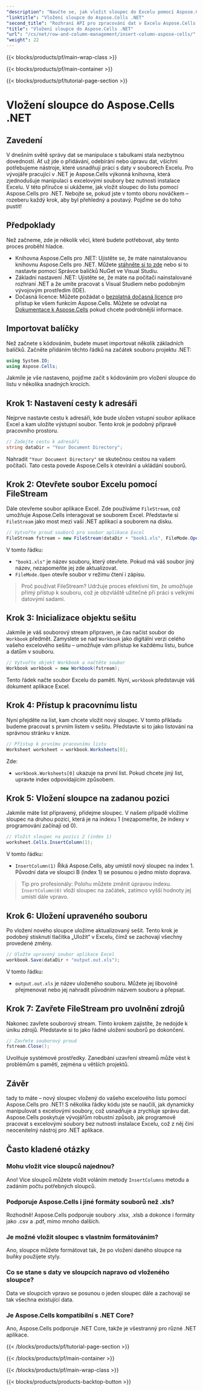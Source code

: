 ```yaml
---
"description": "Naučte se, jak vložit sloupec do Excelu pomocí Aspose.Cells pro .NET. Postupujte podle našeho jednoduchého podrobného návodu a bezproblémově přidejte nový sloupec. Ideální pro vývojáře .NET."
"linktitle": "Vložení sloupce do Aspose.Cells .NET"
"second_title": "Rozhraní API pro zpracování dat v Excelu Aspose.Cells v .NET"
"title": "Vložení sloupce do Aspose.Cells .NET"
"url": "/cs/net/row-and-column-management/insert-column-aspose-cells/"
"weight": 22
---
```


{{< blocks/products/pf/main-wrap-class >}}

{{< blocks/products/pf/main-container >}}

{{< blocks/products/pf/tutorial-page-section >}}

# Vložení sloupce do Aspose.Cells .NET

## Zavedení
V dnešním světě správy dat se manipulace s tabulkami stala nezbytnou dovedností. Ať už jde o přidávání, odebírání nebo úpravu dat, všichni potřebujeme nástroje, které usnadňují práci s daty v souborech Excelu. Pro vývojáře pracující v .NET je Aspose.Cells výkonná knihovna, která zjednodušuje manipulaci s excelovými soubory bez nutnosti instalace Excelu. V této příručce si ukážeme, jak vložit sloupec do listu pomocí Aspose.Cells pro .NET. Nebojte se, pokud jste v tomto oboru nováčkem – rozeberu každý krok, aby byl přehledný a poutavý. Pojďme se do toho pustit!
## Předpoklady
Než začneme, zde je několik věcí, které budete potřebovat, aby tento proces proběhl hladce.
- Knihovna Aspose.Cells pro .NET: Ujistěte se, že máte nainstalovanou knihovnu Aspose.Cells pro .NET. Můžete [stáhněte si to zde](https://releases.aspose.com/cells/net/) nebo si to nastavte pomocí Správce balíčků NuGet ve Visual Studiu.
- Základní nastavení .NET: Ujistěte se, že máte na počítači nainstalované rozhraní .NET a že umíte pracovat s Visual Studiem nebo podobným vývojovým prostředím (IDE).
- Dočasná licence: Můžete požádat o [bezplatná dočasná licence](https://purchase.aspose.com/temporary-license/) pro přístup ke všem funkcím Aspose.Cells.
Můžete se odvolat na [Dokumentace k Aspose.Cells](https://reference.aspose.com/cells/net/) pokud chcete podrobnější informace.
## Importovat balíčky
Než začnete s kódováním, budete muset importovat několik základních balíčků. Začněte přidáním těchto řádků na začátek souboru projektu .NET:
```csharp
using System.IO;
using Aspose.Cells;
```
Jakmile je vše nastaveno, pojďme začít s kódováním pro vložení sloupce do listu v několika snadných krocích.
## Krok 1: Nastavení cesty k adresáři
Nejprve nastavte cestu k adresáři, kde bude uložen vstupní soubor aplikace Excel a kam uložíte výstupní soubor. Tento krok je podobný přípravě pracovního prostoru.
```csharp
// Zadejte cestu k adresáři
string dataDir = "Your Document Directory";
```
Nahradit `"Your Document Directory"` se skutečnou cestou na vašem počítači. Tato cesta povede Aspose.Cells k otevírání a ukládání souborů.
## Krok 2: Otevřete soubor Excelu pomocí FileStream
Dále otevřeme soubor aplikace Excel. Zde používáme `FileStream`, což umožňuje Aspose.Cells interagovat se souborem Excel. Představte si `FileStream` jako most mezi vaší .NET aplikací a souborem na disku.
```csharp
// Vytvořte proud souborů pro soubor aplikace Excel
FileStream fstream = new FileStream(dataDir + "book1.xls", FileMode.Open);
```
V tomto řádku:
- `"book1.xls"` je název souboru, který otevřete. Pokud má váš soubor jiný název, nezapomeňte jej zde aktualizovat.
- `FileMode.Open` otevře soubor v režimu čtení i zápisu.
> Proč používat FileStream? Udržuje proces efektivní tím, že umožňuje přímý přístup k souboru, což je obzvláště užitečné při práci s velkými datovými sadami.
## Krok 3: Inicializace objektu sešitu
Jakmile je váš souborový stream připraven, je čas načíst soubor do `Workbook` předmět. Zamyslete se nad `Workbook` jako digitální verzi celého vašeho excelového sešitu – umožňuje vám přístup ke každému listu, buňce a datům v souboru.
```csharp
// Vytvořte objekt Workbook a načtěte soubor
Workbook workbook = new Workbook(fstream);
```
Tento řádek načte soubor Excelu do paměti. Nyní, `workbook` představuje váš dokument aplikace Excel.
## Krok 4: Přístup k pracovnímu listu
Nyní přejděte na list, kam chcete vložit nový sloupec. V tomto příkladu budeme pracovat s prvním listem v sešitu. Představte si to jako listování na správnou stránku v knize.
```csharp
// Přístup k prvnímu pracovnímu listu
Worksheet worksheet = workbook.Worksheets[0];
```
Zde:
- `workbook.Worksheets[0]` ukazuje na první list. Pokud chcete jiný list, upravte index odpovídajícím způsobem.
## Krok 5: Vložení sloupce na zadanou pozici
Jakmile máte list připravený, přidejme sloupec. V našem případě vložíme sloupec na druhou pozici, která je na indexu 1 (nezapomeňte, že indexy v programování začínají od 0).
```csharp
// Vložit sloupec na pozici 2 (index 1)
worksheet.Cells.InsertColumn(1);
```
V tomto řádku:
- `InsertColumn(1)` Říká Aspose.Cells, aby umístil nový sloupec na index 1. Původní data ve sloupci B (index 1) se posunou o jedno místo doprava.
> Tip pro profesionály: Polohu můžete změnit úpravou indexu. `InsertColumn(0)` vloží sloupec na začátek, zatímco vyšší hodnoty jej umístí dále vpravo.
## Krok 6: Uložení upraveného souboru
Po vložení nového sloupce uložíme aktualizovaný sešit. Tento krok je podobný stisknutí tlačítka „Uložit“ v Excelu, čímž se zachovají všechny provedené změny.
```csharp
// Uložte upravený soubor aplikace Excel
workbook.Save(dataDir + "output.out.xls");
```
V tomto řádku:
- `output.out.xls` je název uloženého souboru. Můžete jej libovolně přejmenovat nebo jej nahradit původním názvem souboru a přepsat.
## Krok 7: Zavřete FileStream pro uvolnění zdrojů
Nakonec zavřete souborový stream. Tímto krokem zajistíte, že nedojde k úniku zdrojů. Představte si to jako řádné uložení souborů po dokončení.
```csharp
// Zavřete souborový proud
fstream.Close();
```
Uvolňuje systémové prostředky. Zanedbání uzavření streamů může vést k problémům s pamětí, zejména u větších projektů.
## Závěr
tady to máte – nový sloupec vložený do vašeho excelového listu pomocí Aspose.Cells pro .NET! S několika řádky kódu jste se naučili, jak dynamicky manipulovat s excelovými soubory, což usnadňuje a zrychluje správu dat. Aspose.Cells poskytuje vývojářům robustní způsob, jak programově pracovat s excelovými soubory bez nutnosti instalace Excelu, což z něj činí neocenitelný nástroj pro .NET aplikace.
## Často kladené otázky
### Mohu vložit více sloupců najednou?  
Ano! Více sloupců můžete vložit voláním metody `InsertColumns` metodu a zadáním počtu potřebných sloupců.
### Podporuje Aspose.Cells i jiné formáty souborů než .xls?  
Rozhodně! Aspose.Cells podporuje soubory .xlsx, .xlsb a dokonce i formáty jako .csv a .pdf, mimo mnoho dalších.
### Je možné vložit sloupec s vlastním formátováním?  
Ano, sloupce můžete formátovat tak, že po vložení daného sloupce na buňky použijete styly.
### Co se stane s daty ve sloupcích napravo od vloženého sloupce?  
Data ve sloupcích vpravo se posunou o jeden sloupec dále a zachovají se tak všechna existující data.
### Je Aspose.Cells kompatibilní s .NET Core?  
Ano, Aspose.Cells podporuje .NET Core, takže je všestranný pro různé .NET aplikace.

{{< /blocks/products/pf/tutorial-page-section >}}

{{< /blocks/products/pf/main-container >}}

{{< /blocks/products/pf/main-wrap-class >}}

{{< blocks/products/products-backtop-button >}}